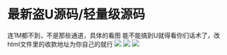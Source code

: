 # 最新盗U源码/轻量级源码

连1M都不到，不是那些通道，具体的看图
能不能搞到U就得看你们话术了，改html文件里的收款地址为你自己的就行
[![](https://wukongymw.com/wp-content/uploads/2022/11/1669654617-e389d27d967560d.jpg)](https://wukongymw.com/wp-content/uploads/2022/11/1669654617-e389d27d967560d.jpg)
[![](https://wukongymw.com/wp-content/uploads/2022/11/1669654616-6c5c765a0cf7bf7.jpg)](https://wukongymw.com/wp-content/uploads/2022/11/1669654616-6c5c765a0cf7bf7.jpg)
[![](https://wukongymw.com/wp-content/uploads/2022/11/1669654615-2fbf2c35dd2407c.jpg)](https://wukongymw.com/wp-content/uploads/2022/11/1669654615-2fbf2c35dd2407c.jpg)